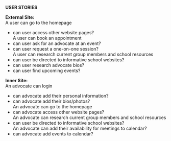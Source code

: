 **USER STORIES**

**External Site:** <br>
A user can go to the homepage<br>
- can user access other website pages? <br>
A user can book an appointment<br>
- can user ask for an advocate at an event?<br>
- can user request a one-on-one session?<br>
A user can research current group members and school resources <br>
- can user be directed to informative school websites?<br>
- can user research advocate bios?<br>
- can user find upcoming events?<br>

**Inner Site:** <br>
An advocate can login<br>
- can advocate add their personal information?<br>
- can advocate add their bios/photos?<br>
An advocate can go to the homepage<br>
- can advocate access other website pages?<br>
An advocate can research current group members and school resources<br>
- can user be directed to informative school websites?<br>
An advocate can add their availability for meetings to calendar?<br>
- can advocate add events to calendar?<br>
